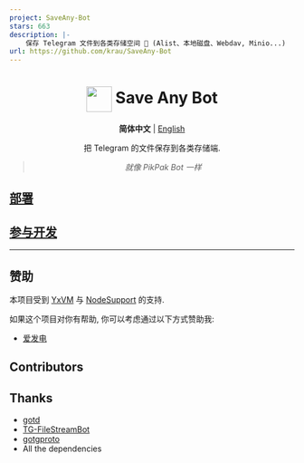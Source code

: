 ```yaml
---
project: SaveAny-Bot
stars: 663
description: |-
    保存 Telegram 文件到各类存储空间 📂 (Alist、本地磁盘、Webdav, Minio...)  , 支持破解禁止保存的频道
url: https://github.com/krau/SaveAny-Bot
---
```


<div align="center">

# <img src="docs/logo.jpg" width="45" align="center"> Save Any Bot

**简体中文** | [English](README_EN.md)

把 Telegram 的文件保存到各类存储端.

> _就像 PikPak Bot 一样_

</div>

## [部署](https://sabot.unv.app/deploy/)

## [参与开发](https://sabot.unv.app/contribute/)

---

## 赞助

本项目受到 [YxVM](https://yxvm.com/) 与 [NodeSupport](https://github.com/NodeSeekDev/NodeSupport) 的支持.

如果这个项目对你有帮助, 你可以考虑通过以下方式赞助我:

- [爱发电](https://afdian.com/a/acherkrau)

## Contributors

<!-- readme: contributors,AHCorn -start -->
<!-- readme: contributors,AHCorn -end -->

## Thanks

- [gotd](https://github.com/gotd/td)
- [TG-FileStreamBot](https://github.com/EverythingSuckz/TG-FileStreamBot)
- [gotgproto](https://github.com/celestix/gotgproto)
- All the dependencies

